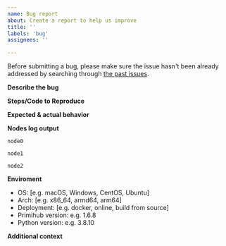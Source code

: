 ```yaml
---
name: Bug report
about: Create a report to help us improve
title: ''
labels: 'bug'
assignees: ''

---
```

Before submitting a bug, please make sure the issue
hasn't been already addressed by searching through
[the past issues](https://github.com/primihub/primihub/issues).

**Describe the bug**
<!-- A clear and concise description of what the bug is. -->

**Steps/Code to Reproduce**
<!-- Please add a code example or steps that can reproduce the error. -->

**Expected & actual behavior**
<!-- Please describe the expected results and the results you observe. -->

**Nodes log output**
<!-- If applicable, please paste the full log output from all nodes. -->
```
node0
```

```
node1
```

```
node2
```

**Enviroment**

- OS: [e.g. macOS, Windows, CentOS, Ubuntu]
- Arch: [e.g. x86_64, armd64, arm64]
- Deployment: [e.g. docker, online, build from source]
- Primihub version: e.g. 1.6.8
- Python version: e.g. 3.8.10

**Additional context**
<!-- Add any other context about the problem here. -->
